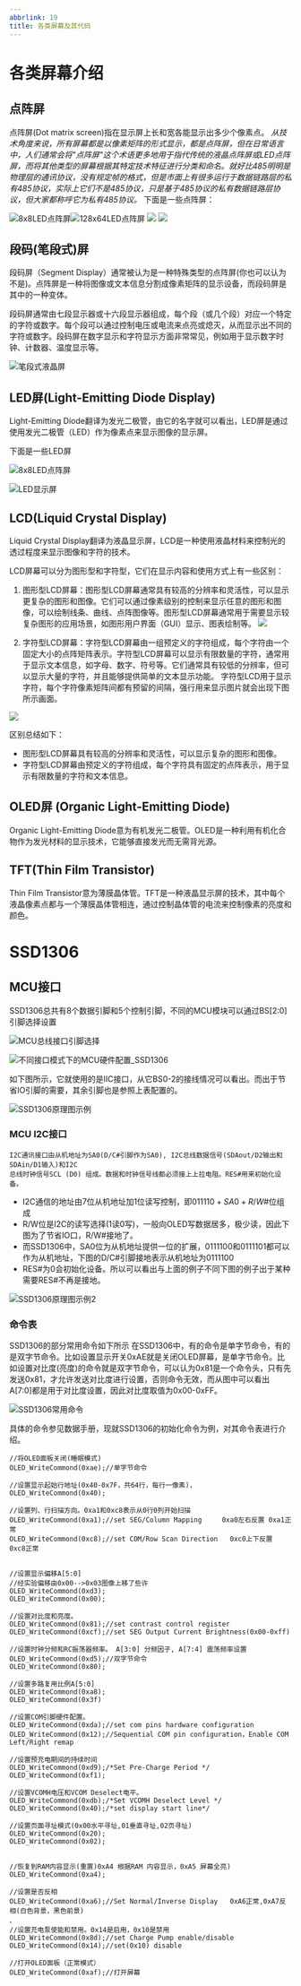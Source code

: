 ```yaml
---
abbrlink: 19
title: 各类屏幕及其代码
---
```

# 各类屏幕介绍

## 点阵屏

点阵屏(Dot matrix screen)指在显示屏上长和宽各能显示出多少个像素点。
*从技术角度来说，所有屏幕都是以像素矩阵的形式显示，都是点阵屏，但在日常语言中，人们通常会将"点阵屏"这个术语更多地用于指代传统的液晶点阵屏或LED点阵屏，而将其他类型的屏幕根据其特定技术特征进行分类和命名。就好比485明明是物理层的通讯协议，没有规定帧的格式，但是市面上有很多运行于数据链路层的私有485协议，实际上它们不是485协议，只是基于485协议的私有数据链路层协议，但大家都称呼它为私有485协议。*
下面是一些点阵屏：

![8x8LED点阵屏](assets/各类屏幕及其代码.assets/8x8LED点阵屏.png)![128x64LED点阵屏](assets/各类屏幕及其代码.assets/128x64LED点阵屏.png)
![](比较多余的比较/assets/关于各类面板的灯以及液晶显示屏.assets/1602点阵型字符液晶显示屏.png)
![](assets/各类屏幕及其代码.assets/12864点阵型图形液晶显示屏.png)


## 段码(笔段式)屏

段码屏（Segment Display）通常被认为是一种特殊类型的点阵屏(你也可以认为不是)。点阵屏是一种将图像或文本信息分割成像素矩阵的显示设备，而段码屏是其中的一种变体。

段码屏通常由七段显示器或十六段显示器组成，每个段（或几个段）对应一个特定的字符或数字。每个段可以通过控制电压或电流来点亮或熄灭，从而显示出不同的字符或数字。段码屏在数字显示和字符显示方面非常常见，例如用于显示数字时钟、计数器、温度显示等。

![笔段式液晶屏](比较多余的比较/assets/关于各类面板的灯以及液晶显示屏.assets/笔段式液晶屏.png)

## LED屏(Light-Emitting Diode Display)

Light-Emitting Diode翻译为发光二极管，由它的名字就可以看出，LED屏是通过使用发光二极管（LED）作为像素点来显示图像的显示屏。

下面是一些LED屏

![8x8LED点阵屏](assets/各类屏幕及其代码.assets/8x8LED点阵屏.png)

![LED显示屏](assets/各类屏幕及其代码.assets/LED显示屏.png)

## LCD(Liquid Crystal Display)

Liquid Crystal Display翻译为液晶显示屏，LCD是一种使用液晶材料来控制光的透过程度来显示图像和字符的技术。

LCD屏幕可以分为图形型和字符型，它们在显示内容和使用方式上有一些区别：

1. 图形型LCD屏幕：图形型LCD屏幕通常具有较高的分辨率和灵活性，可以显示更复杂的图形和图像。它们可以通过像素级别的控制来显示任意的图形和图像，可以绘制线条、曲线、点阵图像等。图形型LCD屏幕通常用于需要显示较复杂图形的应用场景，如图形用户界面（GUI）显示、图表绘制等。
![](assets/各类屏幕及其代码.assets/12864点阵型图形液晶显示屏.png)

2. 字符型LCD屏幕：字符型LCD屏幕由一组预定义的字符组成，每个字符由一个固定大小的点阵矩阵表示。字符型LCD屏幕可以显示有限数量的字符，通常用于显示文本信息，如字母、数字、符号等。它们通常具有较低的分辨率，但可以显示大量的字符，并且能够提供简单的文本显示功能。
   字符型LCD用于显示字符，每个字符像素矩阵间都有预留的间隔，强行用来显示图片就会出现下图所示画面。

![](比较多余的比较/assets/关于各类面板的灯以及液晶显示屏.assets/1602点阵型字符液晶显示屏.png)

区别总结如下：

- 图形型LCD屏幕具有较高的分辨率和灵活性，可以显示复杂的图形和图像。
- 字符型LCD屏幕由预定义的字符组成，每个字符具有固定的点阵表示，用于显示有限数量的字符和文本信息。

## OLED屏 (Organic Light-Emitting Diode)

Organic Light-Emitting Diode意为有机发光二极管。OLED是一种利用有机化合物作为发光材料的显示技术，它能够直接发光而无需背光源。

## TFT(Thin Film Transistor)

Thin Film Transistor意为薄膜晶体管。TFT是一种液晶显示屏的技术，其中每个液晶像素点都与一个薄膜晶体管相连，通过控制晶体管的电流来控制像素的亮度和颜色。

# SSD1306

## MCU接口

SSD1306总共有8个数据引脚和5个控制引脚，不同的MCU模块可以通过BS[2:0]引脚选择设置

![MCU总线接口引脚选择](assets/各类屏幕及其代码.assets/MCU总线接口引脚选择.png)



![不同接口模式下的MCU硬件配置_SSD1306](assets/各类屏幕及其代码.assets/不同接口模式下的MCU硬件配置_SSD1306.png)

如下图所示，它就使用的是IIC接口，从它BS0-2的接线情况可以看出。而出于节省IO引脚的需要，其余引脚也是参照上表配置的。

![SSD1306原理图示例](assets/各类屏幕及其代码.assets/SSD1306原理图示例.png)

### MCU I2C接口

```
I2C通讯接口由从机地址为SA0(D/C#引脚作为SA0), I2C总线数据信号(SDAout/D2输出和SDAin/D1输入)和I2C
总线时钟信号SCL (D0) 组成。数据和时钟信号线都必须接上上拉电阻。RES#用来初始化设
备。
```

- I2C通信的地址由7位从机地址加1位读写控制，即$011110 + SA0+R/W\#$位组成
- R/W位是I2C的读写选择(1读0写)，一般向OLED写数据居多，极少读，因此下图为了节省IO口，R/W#接地了。
- 而SSD1306中，SA0位为从机地址提供一位的扩展，0111100和0111101都可以作为从机地址，下图的D/C#引脚接地表示从机地址为0111100
- RES#为0会初始化设备。所以可以看出与上面的例子不同下图的例子出于某种需要RES#不再是接地。

![SSD1306原理图示例2](assets/各类屏幕及其代码.assets/SSD1306原理图示例2.png)

### 命令表

SSD1306的部分常用命令如下所示
在SSD1306中，有的命令是单字节命令，有的是双字节命令。比如设置显示开关0xAE就是关闭OLED屏幕，是单字节命令。比如设置对比度(亮度)的命令就是双字节命令，可以认为0x81是一个命令头，只有先发送0x81，才允许发送对比度进行设置，否则命令无效，而从图中可以看出A[7:0]都是用于对比度设置，因此对比度取值为0x00-0xFF。

![SSD1306常用命令](assets/各类屏幕及其代码.assets/SSD1306常用命令.png)

具体的命令参见数据手册，现就SSD1306的初始化命令为例，对其命令表进行介绍。

```
//将OLED面板关闭(睡眠模式)
OLED_WriteCommond(0xae);//单字节命令

//设置显示起始行地址(0x40-0x7F，共64行，每行一像素)，
OLED_WriteCommond(0x40); 

//设置列、行扫描方向。0xa1和0xc8表示从0行0列开始扫描
OLED_WriteCommond(0xa1);//set SEG/Column Mapping     0xa0左右反置 0xa1正常
OLED_WriteCommond(0xc8);//set COM/Row Scan Direction   0xc0上下反置 0xc8正常


//设置显示偏移A[5:0]
//经实验偏移由0x00-->0x03图像上移了些许
OLED_WriteCommond(0xd3);
OLED_WriteCommond(0x00);

//设置对比度和亮度。
OLED_WriteCommond(0x81);//set contrast control register
OLED_WriteCommond(0xcf);//set SEG Output Current Brightness(0x00-0xff)

//设置时钟分频和RC振荡器频率。 A[3:0] 分频因子, A[7:4] 震荡频率设置
OLED_WriteCommond(0xd5);//双字节命令
OLED_WriteCommond(0x80);

//设置多路复用比例A[5:0]
OLED_WriteCommond(0xa8);
OLED_WriteCommond(0x3f)

//设置COM引脚硬件配置。
OLED_WriteCommond(0xda);//set com pins hardware configuration
OLED_WriteCommond(0x12);//Sequential COM pin configuration，Enable COM Left/Right remap

//设置预充电期间的持续时间
OLED_WriteCommond(0xd9);/*Set Pre-Charge Period */
OLED_WriteCommond(0xf1);

//设置VCOMH电压和VCOM Deselect电平。
OLED_WriteCommond(0xdb);/*Set VCOMH Deselect Level */
OLED_WriteCommond(0x40);/*set display start line*/  

//设置页面寻址模式(0x00水平寻址,01垂直寻址,02页寻址)
OLED_WriteCommond(0x20);
OLED_WriteCommond(0x02);


//恢复到RAM内容显示(重置)0xA4 根据RAM 内容显示，0xA5 屏幕全亮)
OLED_WriteCommond(0xa4);

//设置是否反相
OLED_WriteCommond(0xa6);//Set Normal/Inverse Display   0xA6正常,0xA7反相(白色背景，黑色前景)
、
//设置充电泵使能和禁用。0x14是启用，0x10是禁用
OLED_WriteCommond(0x8d);//set Charge Pump enable/disable
OLED_WriteCommond(0x14);//set(0x10) disable

//打开OLED面板（正常模式）
OLED_WriteCommond(0xaf);//打开屏幕
```

